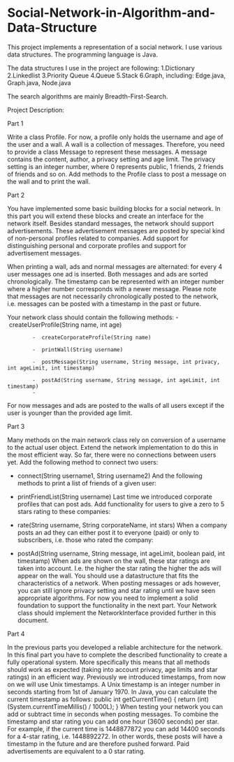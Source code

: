 # Social-Network-in-Algorithm-and-Data-Structure

This project implements a representation of a social network. I use various data structures. The programming language is Java.

The data structures I use in the project are following:
1.Dictionary
2.Linkedlist
3.Priority Queue
4.Queue
5.Stack
6.Graph, including: Edge.java, Graph.java, Node.java

The search algorithms are mainly Breadth-First-Search.


Project Description:

Part 1

Write a class Profile. For now, a profile only holds the username and age of the user and a wall. A wall is a collection of messages. Therefore, you need to provide a class Message to represent these messages. A message contains the content, author, a privacy setting and age limit. The privacy setting is an integer number, where 0 represents public, 1 friends, 2 friends of friends and so on. Add methods to the Profile class to post a message on the wall and to print the wall. 

Part 2 

You have implemented some basic building blocks for a social network. In this part you will extend these blocks and create an interface for the network itself. 
Besides standard messages, the network should support advertisements. These advertisement messages are posted by special kind of non-personal profiles related to companies. Add support for distinguishing personal and corporate profiles and support for advertisement messages. 

When printing a wall, ads and normal messages are alternated: for every 4 user messages one ad is inserted. Both messages and ads are sorted chronologically. The timestamp can be represented with an integer number where a higher number corresponds with a newer message. Please note that messages are not necessarily chronologically posted to the network, i.e. messages can be posted with a timestamp in the past or future. 

Your network class should contain the following methods: 
			-  createUserProfile(String name, int age) 

			-  createCorporateProfile(String name) 

			-  printWall(String username) 

			-  postMessage(String username, String message, int privacy, int ageLimit, int timestamp) 

			-  postAd(String username, String message, int ageLimit, int timestamp)
			-  
For now messages and ads are posted to the walls of all users except if the user is younger than the provided age limit. 

Part 3 

Many methods on the main network class rely on conversion of a username to the actual user object. Extend the network implementation to do this in the most efficient way. 
So far, there were no connections between users yet. Add the following method to connect two users: 
- connect(String username1, String username2)
And the following methods to print a list of friends of a given user: 
- printFriendList(String username) 
Last time we introduced corporate profiles that can post ads. Add functionality for users to give a zero to 5 stars rating to these companies: 

- rate(String username, String corporateName, int stars)
When a company posts an ad they can either post it to everyone (paid) or only to subscribers, i.e. those who rated the company: 
- postAd(String username, String message, int ageLimit, boolean paid, int timestamp) When ads are shown on the wall, these star ratings are taken into account. I.e. the higher the 
star rating the higher the ads will appear on the wall. 
You should use a datastructure that fits the characteristics of a network. When posting messages or ads however, you can still ignore privacy setting and star rating until we have seen appropriate algorithms. For now you need to implement a solid foundation to support the functionality in the next part. 
Your Network class should implement the NetworkInterface provided further in this document. 

Part 4 

In the previous parts you developed a reliable architecture for the network. In this final part you have to complete the described functionality to create a fully operational system. More specifically this means that all methods should work as expected (taking into account privacy, age limits and star ratings) in an efficient way. 
Previously we introduced timestamps, from now on we will use Unix timestamps. A Unix timestamp is an integer number in seconds starting from 1st of January 1970. In Java, you can calculate the current timestamp as follows: 
public int getCurrentTime() {
return (int) (System.currentTimeMillis() / 1000L); 
} 
When testing your network you can add or subtract time in seconds when posting messages. To combine the timestamp and star rating you can add one hour (3600 seconds) per star. For example, if the current time is 1448877872 you can add 14400 seconds for a 4-star rating, i.e. 1448892272. In other words, these posts will have a timestamp in the future and are therefore pushed forward. Paid advertisements are equivalent to a 0 star rating. 

